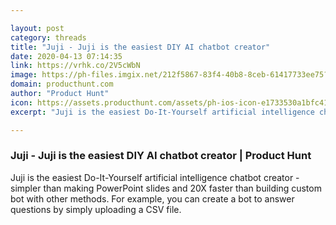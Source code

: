 ```yaml
---

layout: post
category: threads
title: "Juji - Juji is the easiest DIY AI chatbot creator"
date: 2020-04-13 07:14:35
link: https://vrhk.co/2V5cWbN
image: https://ph-files.imgix.net/212f5867-83f4-40b8-8ceb-61417733ee75?auto=format&fit=crop&h=512&w=1024
domain: producthunt.com
author: "Product Hunt"
icon: https://assets.producthunt.com/assets/ph-ios-icon-e1733530a1bfc41080db8161823f1ef262cdbbc933800c0a2a706f70eb9c277a.png
excerpt: "Juji is the easiest Do-It-Yourself artificial intelligence chatbot creator - simpler than making PowerPoint slides and 20X faster than building custom bot with other methods. For example, you can create a bot to answer questions by simply uploading a CSV file."

---
```


### Juji - Juji is the easiest DIY AI chatbot creator | Product Hunt

Juji is the easiest Do-It-Yourself artificial intelligence chatbot creator - simpler than making PowerPoint slides and 20X faster than building custom bot with other methods. For example, you can create a bot to answer questions by simply uploading a CSV file.